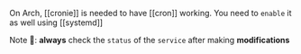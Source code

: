 
On Arch, [[cronie]] is needed to have [[cron]] working.
You need to `enable` it as well using [[systemd]]

Note 📔: **always** check the `status` of the `service` after making **modifications**
